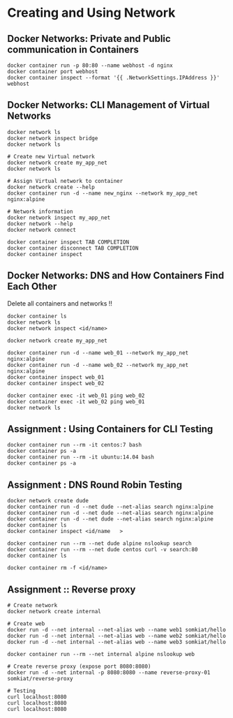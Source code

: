 # Creating and Using Network

## Docker Networks: Private and Public communication in Containers

```
docker container run -p 80:80 --name webhost -d nginx
docker container port webhost
docker container inspect --format '{{ .NetworkSettings.IPAddress }}' webhost
```

## Docker Networks: CLI Management of Virtual Networks

```
docker network ls
docker network inspect bridge
docker network ls

# Create new Virtual network
docker network create my_app_net
docker network ls

# Assign Virtual network to container
docker network create --help
docker container run -d --name new_nginx --network my_app_net nginx:alpine

# Network information
docker network inspect my_app_net
docker network --help
docker network connect

docker container inspect TAB COMPLETION
docker container disconnect TAB COMPLETION
docker container inspect
```

## Docker Networks: DNS and How Containers Find Each Other

Delete all containers and networks !!
```
docker container ls
docker network ls
docker network inspect <id/name>

docker network create my_app_net

docker container run -d --name web_01 --network my_app_net nginx:alpine
docker container run -d --name web_02 --network my_app_net nginx:alpine
docker container inspect web_01
docker container inspect web_02

docker container exec -it web_01 ping web_02
docker container exec -it web_02 ping web_01
docker network ls
```

## Assignment : Using Containers for CLI Testing

```
docker container run --rm -it centos:7 bash
docker container ps -a
docker container run --rm -it ubuntu:14.04 bash
docker container ps -a
```

## Assignment : DNS Round Robin Testing

```
docker network create dude
docker container run -d --net dude --net-alias search nginx:alpine
docker container run -d --net dude --net-alias search nginx:alpine
docker container run -d --net dude --net-alias search nginx:alpine
docker container ls
docker container inspect <id/name   >

docker container run --rm --net dude alpine nslookup search
docker container run --rm --net dude centos curl -v search:80
docker container ls

docker container rm -f <id/name>
```

## Assignment :: Reverse proxy

```
# Create network
docker network create internal

# Create web
docker run -d --net internal --net-alias web --name web1 somkiat/hello
docker run -d --net internal --net-alias web --name web2 somkiat/hello
docker run -d --net internal --net-alias web --name web3 somkiat/hello  

docker container run --rm --net internal alpine nslookup web

# Create reverse proxy (expose port 8080:8080)
docker run -d --net internal -p 8080:8080 --name reverse-proxy-01  somkiat/reverse-proxy

# Testing 
curl localhost:8080
curl localhost:8080
curl localhost:8080
```
